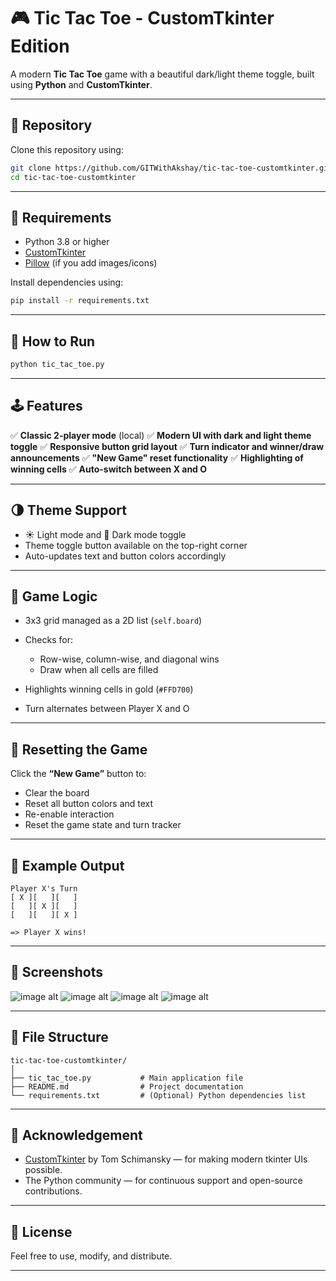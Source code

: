 # 🎮 Tic Tac Toe - CustomTkinter Edition

A modern **Tic Tac Toe** game with a beautiful dark/light theme toggle, built using **Python** and **CustomTkinter**.

---

## 📁 Repository

Clone this repository using:

```bash
git clone https://github.com/GITWithAkshay/tic-tac-toe-customtkinter.git
cd tic-tac-toe-customtkinter
```

---

## 🧰 Requirements

* Python 3.8 or higher
* [CustomTkinter](https://github.com/TomSchimansky/CustomTkinter)
* [Pillow](https://pypi.org/project/Pillow/) (if you add images/icons)

Install dependencies using:

```bash
pip install -r requirements.txt
```

---

## 🚀 How to Run

```bash
python tic_tac_toe.py
```

---

## 🕹 Features

✅ **Classic 2-player mode** (local)
✅ **Modern UI with dark and light theme toggle**
✅ **Responsive button grid layout**
✅ **Turn indicator and winner/draw announcements**
✅ **"New Game" reset functionality**
✅ **Highlighting of winning cells**
✅ **Auto-switch between X and O**

---

## 🌗 Theme Support

* ☀️ Light mode and 🌙 Dark mode toggle
* Theme toggle button available on the top-right corner
* Auto-updates text and button colors accordingly

---

## 🧠 Game Logic

* 3x3 grid managed as a 2D list (`self.board`)
* Checks for:

  * Row-wise, column-wise, and diagonal wins
  * Draw when all cells are filled
* Highlights winning cells in gold (`#FFD700`)
* Turn alternates between Player X and O

---

## 🔄 Resetting the Game

Click the **“New Game”** button to:

* Clear the board
* Reset all button colors and text
* Re-enable interaction
* Reset the game state and turn tracker

---

## 🧪 Example Output

```text
Player X's Turn
[ X ][   ][   ]
[   ][ X ][   ]
[   ][   ][ X ]

=> Player X wins!
```

---

## 📸 Screenshots

![image alt](https://github.com/GITWithAkshay/PRODIGY_AD_04/blob/51c157dd59a79eb5f505be11252e4114b0aa7f5e/Screenshot%20(190).png)
![image alt](https://github.com/GITWithAkshay/PRODIGY_AD_04/blob/51c157dd59a79eb5f505be11252e4114b0aa7f5e/Screenshot%20(191).png)
![image alt](https://github.com/GITWithAkshay/PRODIGY_AD_04/blob/51c157dd59a79eb5f505be11252e4114b0aa7f5e/Screenshot%20(193).png)
![image alt](https://github.com/GITWithAkshay/PRODIGY_AD_04/blob/51c157dd59a79eb5f505be11252e4114b0aa7f5e/Screenshot%20(195).png)

---

## 📂 File Structure

```
tic-tac-toe-customtkinter/
│
├── tic_tac_toe.py           # Main application file
├── README.md                # Project documentation
└── requirements.txt         # (Optional) Python dependencies list
```

---

## 🙏 Acknowledgement

* [CustomTkinter](https://github.com/TomSchimansky/CustomTkinter) by Tom Schimansky — for making modern tkinter UIs possible.
* The Python community — for continuous support and open-source contributions.

---

## 📜 License

Feel free to use, modify, and distribute.

---
